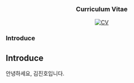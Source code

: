 <h3 align=center>
Curriculum Vitae
</h3>

<div align=center>

  [![CV](https://img.shields.io/badge/-CV-111111?style=flat&logo=Read.cv&logoColor=white)](https://violet0929.github.io)

</div>

### Introduce





## Introduce
안녕하세요, 김진호입니다.
